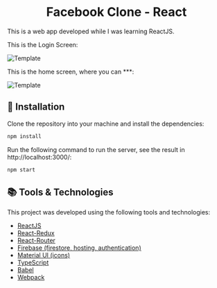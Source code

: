 <h1 align="center">
    Facebook Clone - React
</h1>

This is a web app developed while I was learning ReactJS.

This is the Login Screen:

![Template]()

This is the home screen, where you can ***:

![Template]()

## :rocket: Installation

Clone the repository into your machine and install the dependencies:

```bash
npm install
```

Run the following command to run the server, see the result in http://localhost:3000/:

```bash
npm start
```

## :books: Tools & Technologies

This project was developed using the following tools and technologies:

- [ReactJS](https://reactjs.org/)
- [React-Redux](https://react-redux.js.org/)
- [React-Router](https://reactrouter.com/)
- [Firebase (firestore, hosting, authentication)](https://firebase.google.com/)
- [Material UI (icons)](https://material-ui.com/)
- [TypeScript](https://www.typescriptlang.org/)
- [Babel](https://babeljs.io/)
- [Webpack](https://webpack.js.org/)
